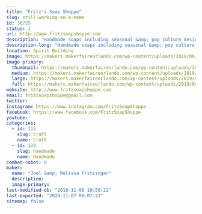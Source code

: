 ```yaml
---
title: "Fritz's Soap Shoppe"
slug: still-working-on-a-name
id: 36725
status: 1
url: http://www.fritzsoapshoppe.com
description: "Handmade soaps including seasonal &amp; pop culture designs."
description-long: "Handmade soaps including seasonal &amp; pop culture designs."
location: Spirit Building
image: https://makers.makerfaireorlando.com/wp-content/uploads/2019/08/68784534_100198098023462_1881906784793264128_o-1024x768.jpg
image-primary:
  thumbnail: https://makers.makerfaireorlando.com/wp-content/uploads/2019/08/68784534_100198098023462_1881906784793264128_o-150x150.jpg
  medium: https://makers.makerfaireorlando.com/wp-content/uploads/2019/08/68784534_100198098023462_1881906784793264128_o-300x225.jpg
  large: https://makers.makerfaireorlando.com/wp-content/uploads/2019/08/68784534_100198098023462_1881906784793264128_o-1024x768.jpg
  full: https://makers.makerfaireorlando.com/wp-content/uploads/2019/08/68784534_100198098023462_1881906784793264128_o.jpg
website: http://www.fritzsoapshoppe.com
email: fritzsoapshoppe@gmail.com
twitter: 
instagram: https://www.instagram.com/FritzSoapShoppe
facebook: https://www.facebook.com/FritzSoapShoppe
youtube: 
categories:
  - id: 115
    slug: craft
    name: Craft
  - id: 123
    slug: handmade
    name: Handmade
combat-robot: 0
maker:
  name: "Joel &amp; Melissa Fritzinger"
  description:
  image-primary: 
last-modified-db: "2019-11-06 10:50:22"
last-exported: "2020-11-07 08:07:22"
sitemap: false
---
```

